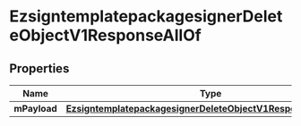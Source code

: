 

# EzsigntemplatepackagesignerDeleteObjectV1ResponseAllOf


## Properties

| Name | Type | Description | Notes |
|------------ | ------------- | ------------- | -------------|
|**mPayload** | [**EzsigntemplatepackagesignerDeleteObjectV1ResponseMPayload**](EzsigntemplatepackagesignerDeleteObjectV1ResponseMPayload.md) |  |  |




